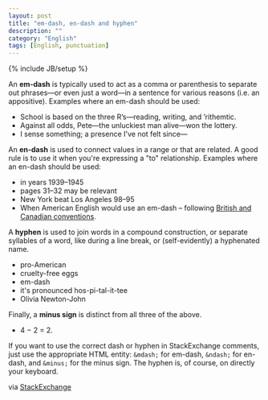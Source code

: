 ```yaml
---
layout: post
title: "em-dash, en-dash and hyphen"
description: ""
category: "English"
tags: [English, punctuation]
---
```

{% include JB/setup %}


An **em-dash** is typically used to act as a comma or parenthesis to separate out phrases—or even just a word—in a sentence for various reasons (i.e. an appositive). Examples where an em-dash should be used:

* School is based on the three R’s—reading, writing, and ’rithemtic.
* Against all odds, Pete—the unluckiest man alive—won the lottery.
* I sense something; a presence I've not felt since—

An **en-dash** is used to connect values in a range or that are related. A good rule is to use it when you're expressing a "to" relationship. Examples where an en-dash should be used:

* in years 1939–1945
* pages 31–32 may be relevant
* New York beat Los Angeles 98–95
* When American English would use an em-dash – following [British and Canadian conventions](https://en.wikipedia.org/wiki/Dash#En_dash_versus_em_dash).

A **hyphen** is used to join words in a compound construction, or separate syllables of a word, like during a line break, or (self-evidently) a hyphenated name.

* pro-American
* cruelty-free eggs
* em-dash
* it's pronounced hos-pi-tal-it-tee
* Olivia Newton-John

Finally, a **minus sign** is distinct from all three of the above.

* 4 − 2 = 2.

If you want to use the correct dash or hyphen in StackExchange comments, just use the appropriate HTML entity: `&mdash;` for em-dash, `&ndash;` for en-dash, and `&minus;` for the minus sign. The hyphen is, of course, on directly your keyboard.


via [StackExchange](http://english.stackexchange.com/questions/2116/when-should-i-use-an-em-dash-an-en-dash-and-a-hyphen)